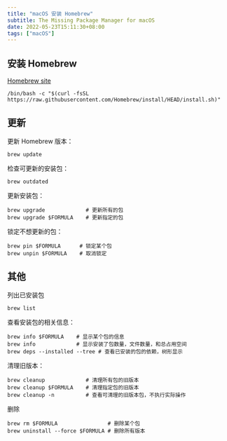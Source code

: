 ```yaml
---
title: "macOS 安装 Homebrew"
subtitle: The Missing Package Manager for macOS
date: 2022-05-23T15:11:30+08:00
tags: ["macOS"]
---
```


## 安装 Homebrew
[Homebrew site](https://brew.sh/)
```shell
/bin/bash -c "$(curl -fsSL https://raw.githubusercontent.com/Homebrew/install/HEAD/install.sh)"
```

## 更新
更新 Homebrew 版本：
```shell
brew update
```

检查可更新的安装包：
```shell
brew outdated
```

更新安装包：
```shell
brew upgrade             # 更新所有的包
brew upgrade $FORMULA    # 更新指定的包
```

锁定不想更新的包：
```shell
brew pin $FORMULA      # 锁定某个包
brew unpin $FORMULA    # 取消锁定
```

## 其他
列出已安装包
```shell
brew list
```

查看安装包的相关信息：
```shell
brew info $FORMULA    # 显示某个包的信息
brew info             # 显示安装了包数量，文件数量，和总占用空间
brew deps --installed --tree # 查看已安装的包的依赖，树形显示
```

清理旧版本：
```shell
brew cleanup             # 清理所有包的旧版本
brew cleanup $FORMULA    # 清理指定包的旧版本
brew cleanup -n          # 查看可清理的旧版本包，不执行实际操作
```

删除
```shell
brew rm $FORMULA                # 删除某个包
brew uninstall --force $FORMULA # 删除所有版本
```